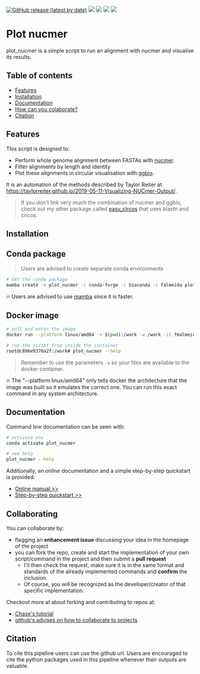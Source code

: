 [![GitHub release (latest by date)](https://img.shields.io/github/v/release/fmalmeida/plot_nucmer?style=flat-square)](https://github.com/fmalmeida/plot_nucmer/releases) [![](https://anaconda.org/falmeida/plot_nucmer/badges/version.svg)](https://anaconda.org/falmeida/plot_nucmer/badges) [![](https://anaconda.org/falmeida/plot_nucmer/badges/latest_release_date.svg)](https://anaconda.org/falmeida/plot_nucmer/badges) [![](https://anaconda.org/falmeida/plot_nucmer/badges/platforms.svg)](https://anaconda.org/falmeida/plot_nucmer) [![](https://anaconda.org/falmeida/plot_nucmer/badges/installer/conda.svg)](https://anaconda.org/falmeida/plot_nucmer)

# Plot nucmer

plot_nucmer is a simple script to run an alignment with nucmer and visualise its results.

## Table of contents

* [Features](https://github.com/fmalmeida/plot_nucmer#features)
* [Installation](https://github.com/fmalmeida/plot_nucmer#installation)
* [Documentation](https://github.com/fmalmeida/plot_nucmer#documentation)
* [How can you colaborate?](https://github.com/fmalmeida/plot_nucmer#collaborating)
* [Citation](https://github.com/fmalmeida/plot_nucmer#citation)

## Features

This script is designed to:

* Perform whole genome alignment between FASTAs with [nucmer](https://github.com/mummer4/mummer).
* Filter alignments by length and identity
* Plot these alignments in circular visualisation with [ggbio](https://bioconductor.org/packages/release/bioc/html/ggbio.html).

It is an automation of the methods described by Taylor Reiter at https://taylorreiter.github.io/2019-05-11-Visualizing-NUCmer-Output/.

> If you don't link very much the combination of nucmer and ggbio, check out my other package called [easy_circos](https://github.com/fmalmeida/easy_circos) that uses blastn and circos.

## Installation

## Conda package

> Users are advised to create separate conda environments

```bash
# Get the conda package
mamba create -n plot_nucmer -c conda-forge -c bioconda -c falmeida plot_nucmer
```

:fire: Users are advised to use [mamba](https://github.com/mamba-org/mamba) since it is faster.

## Docker image

```bash
# pull and enter the image
docker run --platform linux/amd64 -v $(pwd):/work -w /work -it fmalmeida/plot_nucmer

# run the script from inside the container
root@c896e9370a2f:/work# plot_nucmer --help
```

> Remember to use the parameters `-v` so your files are available to the docker container.

:fire: The "--platform linux/amd64" only tells docker the architecture that the image was built so it emulates the correct one. You can run this exact command in any system architecture.

## Documentation

Command line documentation can be seen with:

```bash
# activate env
conda activate plot_nucmer

# see help
plot_nucmer --help
```

Additionally, an online documentation and a simple step-by-step quickstart is provided:

* [Online manual >>](https://easy-circos.readthedocs.io/en/latest/)
* [Step-by-step quickstart >>](https://easy-circos.readthedocs.io/en/latest/quickstart.html)

## Collaborating

You can collaborate by:

* flagging an **enhancement issue** discussing your idea in the homepage of the project
* you can fork the repo, create and start the implementation of your own script/command in the project and then submit a **pull request**
    * I'll then check the request, make sure it is in the same format and standards of the already implemented commands and **confirm** the inclusion.
    * Of course, you will be recognized as the developer/creator of that specific implementation.

Checkout more at about forking and contributing to repos at:

* [Chase's tutorial](https://gist.github.com/Chaser324/ce0505fbed06b947d962)
* [github's advises on how to collaborate to projects](https://docs.github.com/en/free-pro-team@latest/github/collaborating-with-issues-and-pull-requests)

## Citation

To cite this pipeline users can use the github url. Users are encouraged to cite the python packages used in this pipeline whenever their outputs are valuable.
